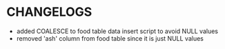 # CHANGELOGS

- added COALESCE to food table data insert script to avoid NULL values
- removed 'ash' column from food table since it is just NULL values
